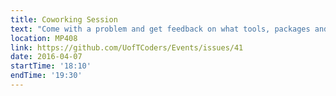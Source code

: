 ```yaml
---
title: Coworking Session
text: "Come with a problem and get feedback on what tools, packages and strategies you can use to solve it! Beginners welcome and bring your friends!"
location: MP408
link: https://github.com/UofTCoders/Events/issues/41
date: 2016-04-07
startTime: '18:10'
endTime: '19:30'
---
```


